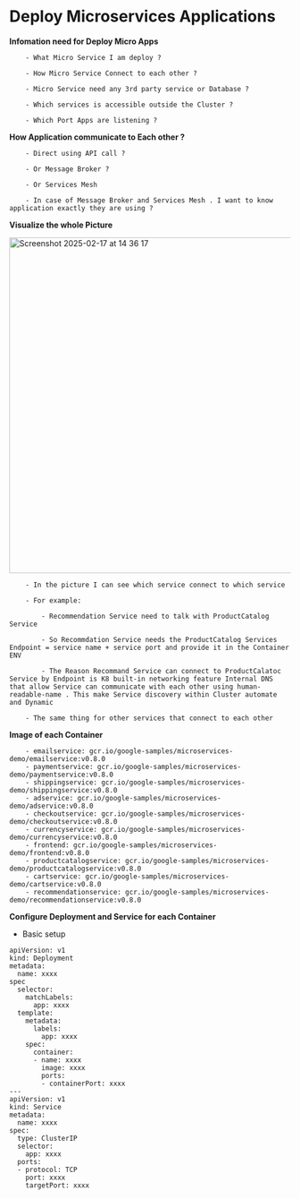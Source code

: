 # Deploy Microservices Applications 

**Infomation need for Deploy Micro Apps**
```
    - What Micro Service I am deploy ?
    
    - How Micro Service Connect to each other ?
    
    - Micro Service need any 3rd party service or Database ?
    
    - Which services is accessible outside the Cluster ?

    - Which Port Apps are listening ? 
```

**How Application communicate to Each other ?**
```
    - Direct using API call ?

    - Or Message Broker ?

    - Or Services Mesh

    - In case of Message Broker and Services Mesh . I want to know application exactly they are using ? 
```

**Visualize the whole Picture**

<img width="600" alt="Screenshot 2025-02-17 at 14 36 17" src="https://github.com/user-attachments/assets/672c5bd8-d481-4bde-aa8b-65fe41943d8d" />

```
    - In the picture I can see which service connect to which service

    - For example:

        - Recommendation Service need to talk with ProductCatalog Service

        - So Recommdation Service needs the ProductCatalog Services Endpoint = service name + service port and provide it in the Container ENV

        - The Reason Recommand Service can connect to ProductCalatoc Service by Endpoint is K8 built-in networking feature Internal DNS that allow Service can communicate with each other using human-readable-name . This make Service discovery within Cluster automate and Dynamic

    - The same thing for other services that connect to each other 
```

**Image of each Container**

```
    - emailservice: gcr.io/google-samples/microservices-demo/emailservice:v0.8.0
    - paymentservice: gcr.io/google-samples/microservices-demo/paymentservice:v0.8.0
    - shippingservice: gcr.io/google-samples/microservices-demo/shippingservice:v0.8.0
    - adservice: gcr.io/google-samples/microservices-demo/adservice:v0.8.0
    - checkoutservice: gcr.io/google-samples/microservices-demo/checkoutservice:v0.8.0
    - currencyservice: gcr.io/google-samples/microservices-demo/currencyservice:v0.8.0
    - frontend: gcr.io/google-samples/microservices-demo/frontend:v0.8.0
    - productcatalogservice: gcr.io/google-samples/microservices-demo/productcatalogservice:v0.8.0
    - cartservice: gcr.io/google-samples/microservices-demo/cartservice:v0.8.0
    - recommendationservice: gcr.io/google-samples/microservices-demo/recommendationservice:v0.8.0
```

**Configure Deployment and Service for each Container**

- Basic setup

```
apiVersion: v1
kind: Deployment
metadata:
  name: xxxx
spec
  selector:
    matchLabels:
      app: xxxx
  template:
    metadata:
      labels:
        app: xxxx
    spec: 
      container:
      - name: xxxx
        image: xxxx
        ports:
        - containerPort: xxxx
---
apiVersion: v1
kind: Service
metadata:
  name: xxxx
spec: 
  type: ClusterIP
  selector:
    app: xxxx
  ports:
  - protocol: TCP
    port: xxxx
    targetPort: xxxx
```
















